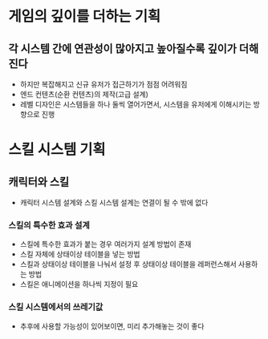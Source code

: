 # 게임의 깊이를 더하는 기획

## 각 시스템 간에 연관성이 많아지고 높아질수록 깊이가 더해진다

- 하지만 복잡해지고 신규 유저가 접근하기가 점점 어려워짐
- 엔드 컨텐츠(순환 컨텐츠)의 제작(고급 설계)
- 레벨 디자인은 시스템들을 하나 둘씩 열어가면서, 시스템을 유저에게 이해시키는 방향으로 진행

# 스킬 시스템 기획

## 캐릭터와 스킬

- 캐릭터 시스템 설계와 스킬 시스템 설계는 연결이 될 수 밖에 없다

### 스킬의 특수한 효과 설계

- 스킬에 특수한 효과가 붙는 경우 여러가지 설계 방법이 존재
- 스킬 자체에 상태이상 테이블을 넣는 방법
- 스킬과 상태이상 테이블을 나눠서 설정 후 상태이상 테이블을 레퍼런스해서 사용하는 방법
- 스킬은 애니메이션을 하나씩 지정이 필요

### 스킬 시스템에서의 쓰레기값

- 추후에 사용할 가능성이 있어보이면, 미리 추가해놓는 것이 좋다